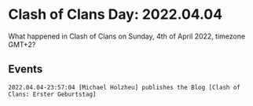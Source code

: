 # Clash of Clans Day: 2022.04.04

What happened in Clash of Clans on Sunday, 4th of April 2022, timezone GMT+2?

## Events

```
2022.04.04-23:57:04 [Michael Holzheu] publishes the Blog [Clash of Clans: Erster Geburtstag]
```
